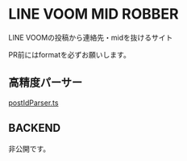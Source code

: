 # LINE VOOM MID ROBBER

LINE VOOMの投稿から連絡先・midを抜けるサイト

PR前にはformatを必ずお願いします。

## 高精度パーサー
[postIdParser.ts](./utils/postIdParser.ts)

## BACKEND
非公開です。
